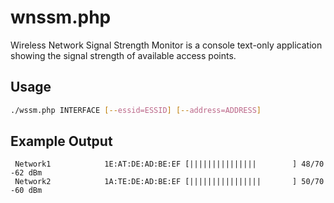 wnssm.php
=========
Wireless Network Signal Strength Monitor is a console text-only application showing the signal strength of available access points.

Usage
-----
```bash
./wssm.php INTERFACE [--essid=ESSID] [--address=ADDRESS]
```

Example Output
--------------
```
 Network1            1E:AT:DE:AD:BE:EF [|||||||||||||||        ] 48/70 -62 dBm
 Network2            1A:TE:DE:AD:BE:EF [||||||||||||||||       ] 50/70 -60 dBm
```
